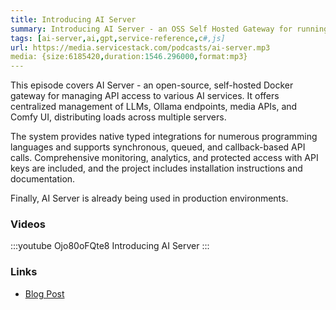 ```yaml
---
title: Introducing AI Server
summary: Introducing AI Server - an OSS Self Hosted Gateway for running LLM, Ollama, Media and Comfy UI APIs
tags: [ai-server,ai,gpt,service-reference,c#,js]
url: https://media.servicestack.com/podcasts/ai-server.mp3
media: {size:6185420,duration:1546.296000,format:mp3}
---
```


This episode covers AI Server - an open-source, self-hosted Docker gateway for managing API access to various 
AI services. It offers centralized management of LLMs, Ollama endpoints, media APIs, and Comfy UI, distributing 
loads across multiple servers. 

The system provides native typed integrations for numerous programming languages and supports synchronous, 
queued, and callback-based API calls. Comprehensive monitoring, analytics, and protected access with API keys 
are included, and the project includes installation instructions and documentation. 

Finally, AI Server is already being used in production environments.

### Videos

:::youtube Ojo80oFQte8
Introducing AI Server
:::

### Links

- [Blog Post](/posts/ai-server)
